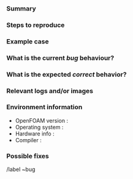 <!--
  *** Please read this first! ***

  Before opening a new issue, make sure to search for keywords in the issues
  filtered by the "bug" label and check to see if it has already been reported

  You can see how your report will be rendered on the platform by using the
  "preview" tab above
-->

<!--
  All text between these markers are comments and will not be present in the
  report
-->

### Summary

<!-- Summarize the bug encountered concisely -->

### Steps to reproduce

<!-- How one can reproduce the issue - this is very important -->

### Example case

<!--
  If possible, please create a SMALL example and attach it to your report

  If you are using an older version of OpenFOAM this will also determine
  whether the bug has been fixed in a more recent version
-->

### What is the current *bug* behaviour?

<!-- What actually happens -->

### What is the expected *correct* behavior?

<!-- What you should see instead -->

### Relevant logs and/or images

<!--
  Paste any relevant logs - please use code blocks (```) to format console
  output, logs, and code as it's very hard to read otherwise.
-->

### Environment information

<!--
  Providing details of your set-up can help us identify any issues, e.g.
  OpenFOAM version : v1806|v1812|v1906|v1912|v2006|v2012|v2106 etc
  Operating system : ubuntu|openSUSE|centos etc
  Hardware info    : any info that may help?
  Compiler         : gcc|intel|clang etc
 -->

- OpenFOAM version :
- Operating system :
- Hardware info    :
- Compiler         :

### Possible fixes

<!--
  If you can, link to the line of code that might be responsible for the
  problem

  The "/label ~bug" text is a gitlab flag that will add the "bug" label to this
  issue
-->

/label ~bug
